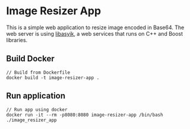 # Image Resizer App

This is a simple web application to resize image encoded in Base64. The web server is using [libasyik](https://github.com/okyfirmansyah/libasyik), a web services that runs on C++ and Boost libraries.

## Build Docker
```
// Build from Dockerfile
docker build -t image-resizer-app .
```

## Run application
```
// Run app using docker
docker run -it --rm -p8080:8080 image-resizer-app /bin/bash ./image_resizer_app
```